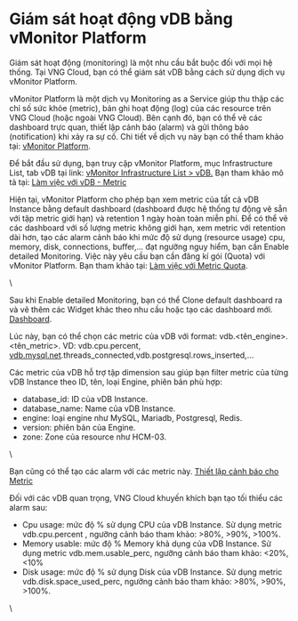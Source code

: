 # Giám sát hoạt động vDB bằng vMonitor Platform

Giám sát hoạt động (monitoring) là một nhu cầu bắt buộc đối với mọi hệ thống. Tại VNG Cloud, bạn có thể giám sát vDB bằng cách sử dụng dịch vụ vMonitor Platform.

vMonitor Platform là một dịch vụ Monitoring as a Service giúp thu thập các chỉ số sức khỏe (metric), bản ghi hoạt động (log) của các resource trên VNG Cloud (hoặc ngoài VNG Cloud). Bên cạnh đó, bạn có thể vẽ các dashboard trực quan, thiết lập cảnh báo (alarm) và gửi thông báo (notification) khi xảy ra sự cố. Chi tiết về dịch vụ này bạn có thể tham khảo tại: [vMonitor Platform](../../vmonitor/).

Để bắt đầu sử dụng, bạn truy cập vMonitor Platform, mục Infrastructure List, tab vDB tại link: [vMonitor Infrastructure List > vDB.](https://hcm-3.console.vngcloud.vn/vmonitor/infrastructure/vdb) Bạn tham khảo mô tả tại: [Làm việc với vDB - Metric](../../vmonitor-platform/cach-tinh-nang-cua-vmonitor-platform/metrics/lam-viec-voi-product-metric/lam-viec-voi-vdb-metric.md)

Hiện tại, vMonitor Platform cho phép bạn xem metric của tất cả vDB Instance bằng default dashboard (dashboard được hệ thống tự động vẽ sẵn với tập metric giới hạn) và retention 1 ngày hoàn toàn miễn phí. Để có thể vẽ các dashboard với số lượng metric không giới hạn, xem metric với retention dài hơn, tạo các alarm cảnh báo khi mức độ sử dụng (resource usage) cpu, memory, disk, connections, buffer,... đạt ngưỡng nguy hiểm, bạn cần Enable detailed Monitoring. Việc này yêu cầu bạn cần đăng kí gói (Quota) với vMonitor Platform. Bạn tham khảo tại: [Làm việc với Metric Quota](../../vmonitor-platform/cach-tinh-nang-cua-vmonitor-platform/metrics/lam-viec-voi-metric-quota.md).

\


Sau khi Enable detailed Monitoring, bạn có thể Clone default dashboard ra và vẽ thêm các Widget khác theo nhu cầu hoặc tạo các dashboard mới. [Dashboard](../../vmonitor-platform/cach-tinh-nang-cua-vmonitor-platform/dashboard/).

Lúc này, bạn có thể chọn các metric của vDB với format: vdb.\<tên\_engine>.\<tên\_metric>. VD: vdb.cpu.percent, [vdb.mysql.net](http://vdb.mysql.net/).threads\_connected,vdb.postgresql.rows\_inserted,...

Các metric của vDB hỗ trợ tập dimension sau giúp bạn filter metric của từng vDB Instance theo ID, tên, loại Engine, phiên bản phù hợp:

* database\_id: ID của vDB Instance.
* database\_name: Name của vDB Instance.
* engine: loại engine như MySQL, Mariadb, Postgresql, Redis.
* version: phiên bản của Engine.
* zone: Zone của resource như HCM-03.

\


Bạn cũng có thể tạo các alarm với các metric này. [Thiết lập cảnh báo cho Metric](../../vmonitor-platform/cach-tinh-nang-cua-vmonitor-platform/alarm/metric-alarm.md)

Đối với các vDB quan trọng, VNG Cloud khuyến khích bạn tạo tối thiểu các alarm sau:&#x20;

* Cpu usage: mức độ % sử dụng CPU của vDB Instance. Sử dụng metric vdb.cpu.percent , ngưỡng cảnh báo tham khảo: >80%, >90%, >100%.
* Memory usable: mức độ % Memory khả dụng của vDB Instance. Sử dụng metric vdb.mem.usable\_perc, ngưỡng cảnh báo tham khảo: <20%, <10%
* Disk usage: mức độ % sử dụng Disk của vDB Instance. Sử dụng metric vdb.disk.space\_used\_perc, ngưỡng cảnh báo tham khảo: >80%, >90%, >100%.

\
